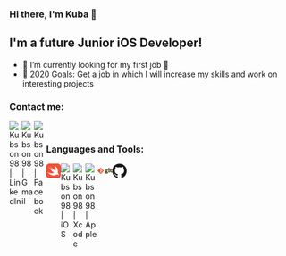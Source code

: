 ### Hi there, I'm Kuba 👋

## I'm a future Junior iOS Developer!

- 🌱 I’m currently looking for my first job 💪
- 🥅 2020 Goals: Get a job in which I will increase my skills and work on interesting projects

### Contact me:

[<img align="left" alt="Kubson98 | LinkedIn" width="22px" src="https://cdn.jsdelivr.net/npm/simple-icons@v3/icons/linkedin.svg" />][linkedin]
[<img align="left" alt="Kubson98 | Gmail" width="22px" src="https://cdn.jsdelivr.net/npm/simple-icons@v3/icons/gmail.svg" />][gmail]
[<img align="left" alt="Kubson98 | Facebook" width="22px" src="https://cdn.jsdelivr.net/npm/simple-icons@v3/icons/facebook.svg" />][facebook]

<br />

### Languages and Tools:

<img align="left" alt="Swift" width="26px" src="https://raw.githubusercontent.com/github/explore/80688e429a7d4ef2fca1e82350fe8e3517d3494d/topics/swift/swift.png" />
<img align="left" alt="Kubson98 | iOS" width="22px" src="https://cdn.jsdelivr.net/npm/simple-icons@v3/icons/ios.svg" />
<img align="left" alt="Kubson98 | Xcode" width="22px" src="https://cdn.jsdelivr.net/npm/simple-icons@v3/icons/xcode.svg" />
<img align="left" alt="Kubson98 | Apple" width="22px" src="https://cdn.jsdelivr.net/npm/simple-icons@v3/icons/apple.svg" />
<img align="left" alt="Git" width="26px" src="https://raw.githubusercontent.com/github/explore/80688e429a7d4ef2fca1e82350fe8e3517d3494d/topics/git/git.png" />
<img align="left" alt="GitHub" width="26px" src="https://raw.githubusercontent.com/github/explore/78df643247d429f6cc873026c0622819ad797942/topics/github/github.png" />

[linkedin]: https://www.linkedin.com/in/jsedal/
[facebook]: https://www.facebook.com/kuba.sedal
[gmail]: mailto:sedal.jakub@gmail.com"

<!--
**Kubson98/Kubson98** is a ✨ _special_ ✨ repository because its `README.md` (this file) appears on your GitHub profile.

Here are some ideas to get you started:

- 🔭 I’m currently working on ...
- 🌱 I’m currently learning ...
- 👯 I’m looking to collaborate on ...
- 🤔 I’m looking for help with ...
- 💬 Ask me about ...
- 📫 How to reach me: ...
- 😄 Pronouns: ...
- ⚡ Fun fact: ...
-->
